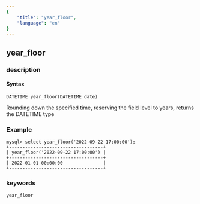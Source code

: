 ```yaml
---
{
    "title": "year_floor",
    "language": "en"
}
---
```


<!--
Licensed to the Apache Software Foundation (ASF) under one
or more contributor license agreements.  See the NOTICE file
distributed with this work for additional information
regarding copyright ownership.  The ASF licenses this file
to you under the Apache License, Version 2.0 (the
"License"); you may not use this file except in compliance
with the License.  You may obtain a copy of the License at

  http://www.apache.org/licenses/LICENSE-2.0

Unless required by applicable law or agreed to in writing,
software distributed under the License is distributed on an
"AS IS" BASIS, WITHOUT WARRANTIES OR CONDITIONS OF ANY
KIND, either express or implied.  See the License for the
specific language governing permissions and limitations
under the License.
-->

## year_floor
### description
#### Syntax

`DATETIME year_floor(DATETIME date)`

Rounding down the specified time, reserving the field level to years, returns the DATETIME type

### Example

```
mysql> select year_floor('2022-09-22 17:00:00');
+-----------------------------------+
| year_floor('2022-09-22 17:00:00') |
+-----------------------------------+
| 2022-01-01 00:00:00               |
+-----------------------------------+
```

### keywords

    year_floor
